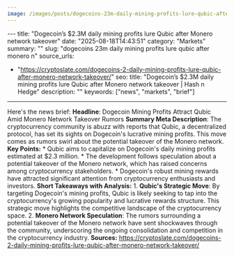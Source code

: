 ```yaml
---
image: /images/posts/dogecoins-23m-daily-mining-profits-lure-qubic-after-monero-n.jpg
---
```


﻿---
title: "Dogecoin’s $2.3M daily mining profits lure Qubic after Monero network takeover"
date: "2025-08-18T14:43:51"
category: "Markets"
summary: ""
slug: "dogecoins 23m daily mining profits lure qubic after monero n"
source_urls:
  - "https://cryptoslate.com/dogecoins-2-daily-mining-profits-lure-qubic-after-monero-network-takeover/"
seo:
  title: "Dogecoin’s $2.3M daily mining profits lure Qubic after Monero network takeover | Hash n Hedge"
  description: ""
  keywords: ["news", "markets", "brief"]
---
Here's the news brief:  **Headline**: Dogecoin Mining Profits Attract Qubic Amid Monero Network Takeover Rumors  **Summary Meta Description**: The cryptocurrency community is abuzz with reports that Qubic, a decentralized protocol, has set its sights on Dogecoin's lucrative mining profits. This move comes as rumors swirl about the potential takeover of the Monero network.  **Key Points:**  * Qubic aims to capitalize on Dogecoin's daily mining profits estimated at $2.3 million. * The development follows speculation about a potential takeover of the Monero network, which has raised concerns among cryptocurrency stakeholders. * Dogecoin's robust mining rewards have attracted significant attention from cryptocurrency enthusiasts and investors.  **Short Takeaways with Analysis:**  1. **Qubic's Strategic Move**: By targeting Dogecoin's mining profits, Qubic is likely seeking to tap into the cryptocurrency's growing popularity and lucrative rewards structure. This strategic move highlights the competitive landscape of the cryptocurrency space. 2. **Monero Network Speculation**: The rumors surrounding a potential takeover of the Monero network have sent shockwaves through the community, underscoring the ongoing consolidation and competition in the cryptocurrency industry.  **Sources:** https://cryptoslate.com/dogecoins-2-daily-mining-profits-lure-qubic-after-monero-network-takeover/